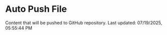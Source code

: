 # Auto Push File

Content that will be pushed to GitHub repository.
Last updated: 07/19/2025, 05:55:44 PM